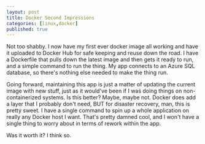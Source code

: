 ```yaml
---
layout: post
title: Docker Second Impressions
categories: [linux,docker]
published: true
---
```


Not too shabby.  I now have my first ever docker image all working and have it uploaded to Docker Hub for safe keeping and reuse down the road.   I have a Dockerfile that pulls down the latest image and then gets it ready to run, and a simple command to run the thing.   My app connects to an Azure SQL database, so there's nothing else needed to make the thing run.

Going forward, maintaining this app is just a matter of updating the current image with new stuff, just as it would've been if I was doing things on non-containerized systems.   Is this better?   Maybe, maybe not.  Docker does add a layer that I probably don't need, BUT for disaster recovery, man, this is pretty sweet.   I have a single command to spin up a whole application on really any Docker host I want.  That's pretty damned cool, and I won't have a single thing to worry about in terms of rework within the app.   

Was it worth it?   I think so.